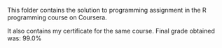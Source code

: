 This folder contains the solution to programming assignment in the R programming course on Coursera.

It also contains my certificate for the same course. Final grade obtained was: 99.0%
